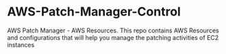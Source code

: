 # AWS-Patch-Manager-Control
AWS Patch Manager - AWS Resources. This repo contains AWS Resources and configurations that will help you manage the patching activities of EC2 instances
